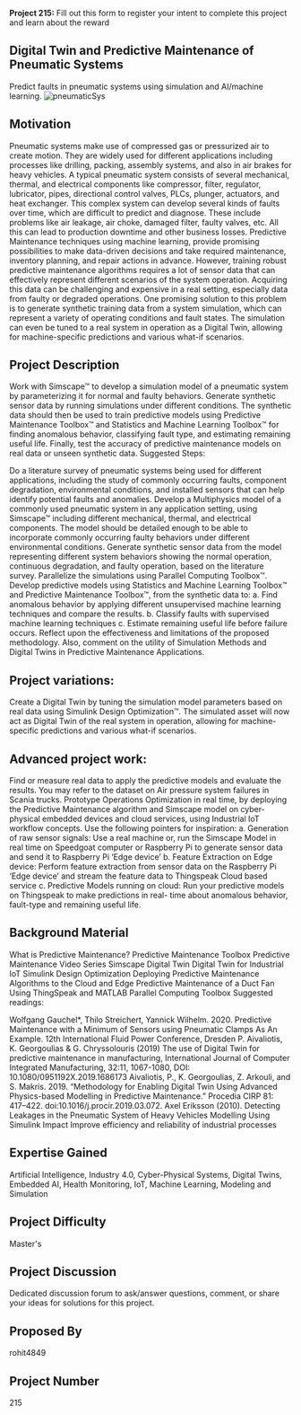 **Project 215:** Fill out this form to register your intent to complete this project and learn about the reward

## Digital Twin and Predictive Maintenance of Pneumatic Systems
Predict faults in pneumatic systems using simulation and AI/machine learning.
![pneumaticSys](https://user-images.githubusercontent.com/20740422/146677392-93de1f0a-d8f1-40d3-b688-08ec36d9182f.jpg)

## Motivation
Pneumatic systems make use of compressed gas or pressurized air to create motion. They are widely used for different applications including processes like drilling, packing, assembly systems, and also in air brakes for heavy vehicles. A typical pneumatic system consists of several mechanical, thermal, and electrical components like compressor, filter, regulator, lubricator, pipes, directional control valves, PLCs, plunger, actuators, and heat exchanger.
This complex system can develop several kinds of faults over time, which are difficult to predict and diagnose. These include problems like air leakage, air choke, damaged filter, faulty valves, etc. All this can lead to production downtime and other business losses. Predictive Maintenance techniques using machine learning, provide promising possibilities to make data-driven decisions and take required maintenance, inventory planning, and repair actions in advance. However, training robust predictive maintenance algorithms requires a lot of sensor data that can effectively represent different scenarios of the system operation. Acquiring this data can be challenging and expensive in a real setting, especially data from faulty or degraded operations. One promising solution to this problem is to generate synthetic training data from a system simulation, which can represent a variety of operating conditions and fault states. The simulation can even be tuned to a real system in operation as a Digital Twin, allowing for machine-specific predictions and various what-if scenarios.

## Project Description
Work with Simscape™ to develop a simulation model of a pneumatic system by parameterizing it for normal and faulty behaviors. Generate synthetic sensor data by running simulations under different conditions. The synthetic data should then be used to train predictive models using Predictive Maintenance Toolbox™ and Statistics and Machine Learning Toolbox™ for finding anomalous behavior, classifying fault type, and estimating remaining useful life. Finally, test the accuracy of predictive maintenance models on real data or unseen synthetic data. Suggested Steps:

Do a literature survey of pneumatic systems being used for different applications, including the study of commonly occurring faults, component degradation, environmental conditions, and installed sensors that can help identify potential faults and anomalies.
Develop a Multiphysics model of a commonly used pneumatic system in any application setting, using Simscape™ including different mechanical, thermal, and electrical components. The model should be detailed enough to be able to incorporate commonly occurring faulty behaviors under different environmental conditions.
Generate synthetic sensor data from the model representing different system behaviors showing the normal operation, continuous degradation, and faulty operation, based on the literature survey. Parallelize the simulations using Parallel Computing Toolbox™.
Develop predictive models using Statistics and Machine Learning Toolbox™ and Predictive Maintenance Toolbox™, from the synthetic data to: a. Find anomalous behavior by applying different unsupervised machine learning techniques and compare the results.
b. Classify faults with supervised machine learning techniques c. Estimate remaining useful life before failure occurs.
Reflect upon the effectiveness and limitations of the proposed methodology. Also, comment on the utility of Simulation Methods and Digital Twins in Predictive Maintenance Applications.

## Project variations:

Create a Digital Twin by tuning the simulation model parameters based on real data using Simulink Design Optimization™. The simulated asset will now act as Digital Twin of the real system in operation, allowing for machine-specific predictions and various what-if scenarios.

## Advanced project work:

Find or measure real data to apply the predictive models and evaluate the results. You may refer to the dataset on Air pressure system failures in Scania trucks.
Prototype Operations Optimization in real time, by deploying the Predictive Maintenance algorithm and Simscape model on cyber-physical embedded devices and cloud services, using Industrial IoT workflow concepts. Use the following pointers for inspiration: a. Generation of raw sensor signals: Use a real machine or, run the Simscape Model in real time on Speedgoat computer or Raspberry Pi to generate sensor data and send it to Raspberry Pi ‘Edge device’ b. Feature Extraction on Edge device: Perform feature extraction from sensor data on the Raspberry Pi ‘Edge device’ and stream the feature data to Thingspeak Cloud based service c. Predictive Models running on cloud: Run your predictive models on Thingspeak to make predictions in real- time about anomalous behavior, fault-type and remaining useful life.

## Background Material
What is Predictive Maintenance?
Predictive Maintenance Toolbox
Predictive Maintenance Video Series
Simscape
Digital Twin
Digital Twin for Industrial IoT
Simulink Design Optimization
Deploying Predictive Maintenance Algorithms to the Cloud and Edge
Predictive Maintenance of a Duct Fan Using ThingSpeak and MATLAB
Parallel Computing Toolbox
Suggested readings:

Wolfgang Gauchel*, Thilo Streichert, Yannick Wilhelm. 2020. Predictive Maintenance with a Minimum of Sensors using Pneumatic Clamps As An Example. 12th International Fluid Power Conference, Dresden
P. Aivaliotis, K. Georgoulias & G. Chryssolouris (2019) The use of Digital Twin for predictive maintenance in manufacturing, International Journal of Computer Integrated Manufacturing, 32:11, 1067-1080, DOI: 10.1080/0951192X.2019.1686173
Aivaliotis, P., K. Georgoulias, Z. Arkouli, and S. Makris. 2019. “Methodology for Enabling Digital Twin Using Advanced Physics-based Modelling in Predictive Maintenance.” Procedia CIRP 81: 417–422. doi:10.1016/j.procir.2019.03.072.
Axel Eriksson (2010). Detecting Leakages in the Pneumatic System of Heavy Vehicles Modelling Using Simulink
Impact
Improve efficiency and reliability of industrial processes

## Expertise Gained
Artificial Intelligence, Industry 4.0, Cyber-Physical Systems, Digital Twins, Embedded AI, Health Monitoring, IoT, Machine Learning, Modeling and Simulation

## Project Difficulty
Master's

## Project Discussion
Dedicated discussion forum to ask/answer questions, comment, or share your ideas for solutions for this project.

## Proposed By
rohit4849

## Project Number
215
